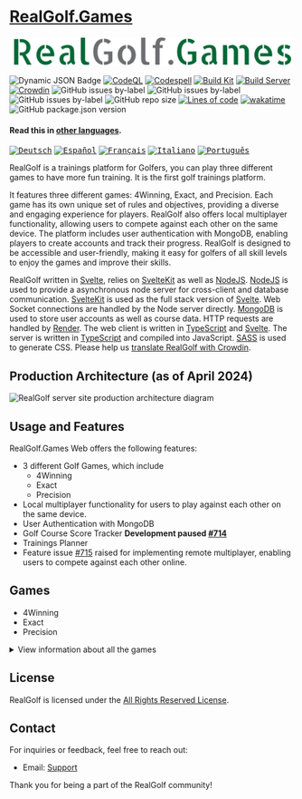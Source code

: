 # [RealGolf.Games](https://realgolf.games)

![RealGolf.Games Banner](https://raw.githubusercontent.com/realgolf/web/main/img/logo_banner.PNG)

![Dynamic JSON Badge](https://img.shields.io/badge/dynamic/json?url=https%3A%2F%2Frender-deploy-status-vwj3.onrender.com%2Fsrv-cn12obocmk4c73di1vg0&query=status&style=flat-square&logo=render&label=Render) [![CodeQL](https://github.com/realgolf/Golf/actions/workflows/github-code-scanning/codeql/badge.svg)](https://github.com/realgolf/Golf/actions/workflows/github-code-scanning/codeql) [![Codespell](https://github.com/realgolf/Golf/actions/workflows/codespell.yml/badge.svg?branch=main)](https://github.com/realgolf/Golf/actions/workflows/codespell.yml) [![Build Kit](https://github.com/realgolf/Golf/actions/workflows/kit.yml/badge.svg)](https://github.com/realgolf/Golf/actions/workflows/kit.yml) [![Build Server](https://github.com/realgolf/Golf/actions/workflows/server.yml/badge.svg)](https://github.com/realgolf/Golf/actions/workflows/server.yml) [![Crowdin](https://badges.crowdin.net/realgolf/localized.svg)](https://crowdin.com/project/realgolf) ![GitHub issues by-label](https://img.shields.io/github/issues/realgolf/Golf/feature) ![GitHub issues by-label](https://img.shields.io/github/issues/realgolf/Golf/bug) ![GitHub issues by-label](https://img.shields.io/github/issues/realgolf/Golf/game) ![GitHub repo size](https://img.shields.io/github/repo-size/realgolf/Golf) [![Lines of code](https://tokei.rs/b1/github/realgolf/Golf)](https://github.com/XAMPPRocky/tokei) [![wakatime](https://wakatime.com/badge/github/realgolf/web.svg)](https://wakatime.com/badge/github/realgolf/web) ![GitHub package.json version](https://img.shields.io/github/package-json/v/realgolf/Golf)

#### **Read this in [other languages](./translation/translations.md).**

<kbd>[<img title="Deutsch" alt="Deutsch" src="https://cdn.statically.io/gh/hjnilsson/country-flags/master/svg/de.svg" width="22">](./translation/german/German.md)</kbd> <kbd>[<img title="Español" alt="Español" src="https://cdn.statically.io/gh/hjnilsson/country-flags/master/svg/es.svg" width="22">](./translation/spanish/Spanish.md)</kbd> <kbd>[<img title="Français" alt="Français" src="https://cdn.statically.io/gh/hjnilsson/country-flags/master/svg/fr.svg" width="22">](./translation/french/French.md)</kbd> <kbd>[<img title="Italiano" alt="Italiano" src="https://cdn.statically.io/gh/hjnilsson/country-flags/master/svg/it.svg" width="22">](./translation/italian/Italian.md)</kbd> <kbd>[<img title="Português" alt="Português" src="https://cdn.statically.io/gh/hjnilsson/country-flags/master/svg/pt.svg" width="22">](./translation/portuguese/Portuguese.md)</kbd>

RealGolf is a trainings platform for Golfers, you can play three different games to have more fun training. It is the first golf trainings platform.

It features three different games: 4Winning, Exact, and Precision. Each game has its own unique set of rules and objectives, providing a diverse and engaging experience for players. RealGolf also offers local multiplayer functionality, allowing users to compete against each other on the same device. The platform includes user authentication with MongoDB, enabling players to create accounts and track their progress. RealGolf is designed to be accessible and user-friendly, making it easy for golfers of all skill levels to enjoy the games and improve their skills.

RealGolf written in [Svelte](https://svelte.dev), relies on [SvelteKit](https://kit.svelte.dev) as well as [NodeJS](https://nodejs.org/en). [NodeJS](https:://nodejs.org/en) is used to provide a asynchronous node server for cross-client and database communication. [SvelteKit](https://kit.svelte.dev) is used as the full stack version of [Svelte](https://svelte.dev). Web Socket connections are handled by the Node server directly. [MongoDB](https://www.mongodb.com/) is used to store user accounts as well as course data. HTTP requests are handled by [Render](https://render.com). The web client is written in [TypeScript](https://www.typescriptlang.org/) and [Svelte](https://svelte.dev). The server is written in [TypeScript](https://www.typescriptlang.org/) and compiled into JavaScript. [SASS](https://sass-lang.com/) is used to generate CSS. Please help us [translate RealGolf with Crowdin](https://crowdin.com/project/realgolf).

## Production Architecture (as of April 2024)

![RealGolf server site production architecture diagram](https://raw.githubusercontent.com/realgolf/Golf/main/img/architecture.png)

## Usage and Features

RealGolf.Games Web offers the following features:

- 3 different Golf Games, which include
  - 4Winning
  - Exact
  - Precision
- Local multiplayer functionality for users to play against each other on the same device.
- User Authentication with MongoDB
- Golf Course Score Tracker **Development paused [#714](https://github.com/realgolf/Golf/issues/714)**
- Trainings Planner
- Feature issue [#715](https://github.com/realgolf/Golf/issues/715) raised for implementing remote multiplayer, enabling users to compete against each other online.

## Games

- 4Winning
- Exact
- Precision

<details>
  <summary>View information about all the games</summary>

### 4Winning

In 4Winning, the objective is to strategically connect four pieces in a row. Our version of the game features a larger board than the standard 4x4 layout, with 8 columns and 9 rows. The additional columns on each side introduce a challenge: players must hit a specific distance within the lateral deviation. This aspect becomes more pronounced in Silver Mode and above, adding complexity and requiring players to carefully consider their moves.

![4Winning Game](https://raw.githubusercontent.com/realgolf/Golf/main/img/4Winning.png)

### Exact

Exact is a game where the objective is to hit 100 or below while scoring the most points. Players earn points based on the following criteria: Achieving exactly 100 meters awards 5 points, hitting multiples of ten earns 3 points, numbers with repeating digits score 2 points. Additionally, hitting the same row doubles the points earned. However, any other number exceeding 100 or falling below 5 results in a deduction of 1 point. Every other number between 5 and 100 scores 1 point. The challenge lies in balancing accuracy with maximizing points to achieve the highest score.

![Exact Game](https://raw.githubusercontent.com/realgolf/Golf/main/img/Exact.png)

### Precision

Precision is a game where the objective is to get as close to the targets as possible. For every meter you miss the target, you will receive a deduction of one point. The winner of the game is the player with the highest points at the end. The game concludes until only one player has points remaining. You can observe the distance you need to shoot and the current team, along with the remaining points for each team.

![Precision Game](https://raw.githubusercontent.com/realgolf/Golf/main/img/Precision.png)

</details>

## License

RealGolf is licensed under the [All Rights Reserved License](LICENSE.md).

## Contact

For inquiries or feedback, feel free to reach out:

- Email: [Support](mailto:support@realgolf.games)

Thank you for being a part of the RealGolf community!
